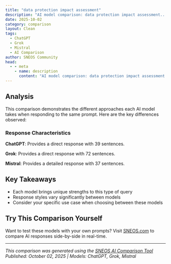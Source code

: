 ```yaml
---
title: "data protection impact assessment"
description: "AI model comparison: data protection impact assessment..."
date: 2025-10-02
category: comparison
layout: Clean
tags:
  - ChatGPT
  - Grok
  - Mistral
  - AI Comparison
author: SNEOS Community
head:
  - - meta
    - name: description
      content: "AI model comparison: data protection impact assessment..."
---
```


<ChatComparison
  title="data protection impact assessment"
  prompt="data protection impact assessment"
  :responses='{
    "ChatGPT": "A **Data Protection Impact Assessment (DPIA)** is a process designed to help organizations identify and minimize the data protection risks of a project. It is particularly important when implementing new technologies or processing operations that involve personal data, ensuring compliance with data protection laws such as the General Data Protection Regulation (GDPR).\n\n### What is a Data Protection Impact Assessment?\n\n- A DPIA is a systematic assessment that evaluates the impact of a proposed data processing activity on the privacy and protection of personal data.\n- It helps identify potential risks to individuals\u2019 rights and freedoms and demonstrates accountability and compliance with data protection regulations.\n- Conducting a DPIA is mandatory under GDPR when data processing is likely to result in high risks to the privacy of individuals (e.g., large-scale processing, special categories of data, or new technologies).\n\n### When is a DPIA Required?\n\n- When implementing new technologies or processes that involve personal data.\n- Large-scale processing of sensitive data.\n- Systematic monitoring of publicly accessible areas on a large scale.\n- Automated decision-making with legal or significant effects on individuals.\n- Any processing likely to result in a high risk to the rights and freedoms of individuals.\n\n### Key Steps in Conducting a DPIA\n\n1. **Describe the processing**  \n   Outline the nature, scope, context, and purposes of the processing.\n\n2. **Assess necessity and proportionality**  \n   Evaluate whether the processing is necessary and proportionate to the purpose.\n\n3. **Identify and assess risks**  \n   Identify potential privacy risks to individuals and assess their severity and likelihood.\n\n4. **Identify measures to mitigate risks**  \n   Propose how to address or reduce the identified risks, such as data minimization, encryption, or user consent.\n\n5. **Consult stakeholders**  \n   This may include consulting data protection officers (DPOs), IT security teams, and sometimes the individuals affected.\n\n6. **Document the DPIA**  \n   Keep a record of the assessment process, outcomes, and decisions made.\n\n7. **Integrate outcomes**  \n   Implement measures to mitigate risks as part of the project or processing activity.\n\n### Benefits of DPIA\n\n- Helps ensure compliance with data protection laws.\n- Protects individual privacy rights.\n- Assists in building trust with customers and stakeholders.\n- Reduces the risk of data breaches and legal penalties.\n- Enhances accountability and transparency.\n\n### Example DPIA Outline\n\n| Section                        | Description                                   |\n|-------------------------------|-----------------------------------------------|\n| Project Description            | What data and processing is involved?        |\n| Purpose of Processing          | Why is the data being collected and processed? |\n| Data Types Involved            | Personal, sensitive data, etc.                 |\n| Legal Basis                   | Consent, contract, legitimate interest, etc.  |\n| Risk Assessment                | Identify threats and risk severity             |\n| Mitigation Measures            | Encryption, anonymization, access controls     |\n| Stakeholder Consultation       | Involvement of DPO, legal, affected parties   |\n| Decision \u0026 Next Steps          | Approvals and implementation plans             |\n\nIf you want, I can help you draft a DPIA for a specific project or provide templates. Let me know!",
    "Grok": "A **Data Protection Impact Assessment (DPIA)** is a process designed to help organizations identify and minimize the data protection risks of a project or system, particularly when it involves the processing of personal data. It is a key requirement under the **General Data Protection Regulation (GDPR)** in the European Union, as outlined in **Article 35**, and is also considered best practice in other data protection frameworks globally.\n\n### Purpose of a DPIA\nA DPIA aims to:\n- Assess the potential impact of data processing activities on individuals\u2019 privacy and data protection rights.\n- Identify and mitigate risks to personal data before they materialize.\n- Demonstrate compliance with data protection laws and regulations.\n- Build trust with individuals (data subjects) by prioritizing privacy and security.\n\n### When is a DPIA Required?\nUnder the GDPR, a DPIA is mandatory when the processing of personal data is likely to result in a **high risk** to the rights and freedoms of individuals. Examples of high-risk processing activities include:\n1. **Systematic and extensive profiling** with significant effects on individuals (e.g., automated decision-making).\n2. **Large-scale processing of sensitive data**, such as health, biometric, or genetic data.\n3. **Systematic monitoring of public areas** (e.g., CCTV in public spaces).\n4. **Innovative use of technology** or data processing methods that could pose new risks (e.g., AI or IoT devices).\n\nEven if a DPIA is not legally required, conducting one is often recommended as a best practice for any new project or system involving personal data to ensure compliance and manage risks effectively.\n\n### Key Steps in Conducting a DPIA\nA DPIA typically involves the following steps, as outlined by data protection authorities like the UK Information Commissioner\u2019s Office (ICO):\n\n1. **Identify the Need for a DPIA**:\n   - Determine whether the processing activity is likely to pose a high risk to individuals\u2019 rights and freedoms.\n   - Consider consulting with the Data Protection Officer (DPO) or legal advisors.\n\n2. **Describe the Processing**:\n   - Document the nature, scope, context, and purpose of the data processing.\n   - Detail what data will be collected, how it will be stored, who will access it, and how it will be used.\n\n3. **Consult Stakeholders**:\n   - Seek input from relevant stakeholders, including data subjects (where feasible), to understand their concerns and expectations.\n   - Engage with internal teams such as IT, legal, and compliance.\n\n4. **Assess Necessity and Proportionality**:\n   - Evaluate whether the processing is necessary to achieve the intended purpose.\n   - Ensure that the processing is proportionate to the risks involved and that less intrusive alternatives have been considered.\n\n5. **Identify and Assess Risks**:\n   - Identify potential risks to individuals, such as data breaches, unauthorized access, or misuse of data.\n   - Assess the likelihood and severity of these risks.\n\n6. **Identify Mitigating Measures**:\n   - Propose measures to reduce or eliminate the identified risks (e.g., encryption, access controls, data minimization).\n   - Ensure compliance with data protection principles like transparency, accountability, and data security.\n\n7. **Record and Document Findings**:\n   - Document the DPIA process, including the risks identified, the measures proposed, and the rationale for decisions.\n   - Keep records as evidence of compliance with GDPR or other regulations.\n\n8. **Implement Mitigating Measures**:\n   - Put the proposed risk mitigation strategies into practice and monitor their effectiveness.\n\n9. **Consult the Supervisory Authority (if necessary)**:\n   - Under GDPR, if significant risks remain after mitigation, consult the relevant data protection authority (e.g., ICO in the UK) before proceeding with the processing.\n\n10. **Review and Update**:\n    - Regularly revisit the DPIA to account for changes in the project, technology, or legal requirements.\n    - Update the assessment as needed to ensure ongoing compliance.\n\n### Benefits of a DPIA\n- **Risk Mitigation**: Helps prevent data breaches and privacy violations by addressing risks early.\n- **Compliance**: Demonstrates adherence to GDPR and other data protection laws, reducing the likelihood of fines or penalties.\n- **Reputation**: Shows commitment to protecting personal data, building trust with customers and stakeholders.\n- **Cost Savings**: Identifying issues early can prevent costly incidents or legal challenges down the line.\n\n### DPIA vs. Privacy Impact Assessment (PIA)\nWhile the terms DPIA and PIA are sometimes used interchangeably, a DPIA is a specific requirement under GDPR with a focus on data protection risks. A PIA, on the other hand, is a broader concept that may include other privacy concerns beyond personal data (e.g., physical privacy or surveillance).\n\n### Tools and Templates\nMany data protection authorities provide templates and guidance for conducting a DPIA. For example:\n- The UK ICO offers a DPIA template and checklist.\n- The European Data Protection Board (EDPB) provides guidelines on when a DPIA is required.\n\n### Non-Compliance Risks\nFailing to conduct a DPIA when required under GDPR can result in penalties, including fines of up to **\u20AC10 million or 2% of global annual turnover** (whichever is higher), as well as reputational damage and loss of trust.\n\n### Conclusion\nA Data Protection Impact Assessment is a critical tool for organizations to ensure that data processing activities are conducted responsibly and in compliance with data protection laws. By proactively identifying and mitigating risks, organizations can protect individuals\u2019 privacy while avoiding legal and financial consequences. If you\u0027re implementing a new project involving personal data, consulting with a DPO or using resources from your local data protection authority is a good starting point. Would you like assistance with a specific aspect of a DPIA, such as a template or risk assessment framework?",
    "Mistral": "A Data Protection Impact Assessment (DPIA) is a process designed to help organizations identify and minimize the data protection risks of a project. It is a key requirement under the General Data Protection Regulation (GDPR) and other data protection laws. Here are the key steps involved in conducting a DPIA:\n\n### 1. **Identify the Need for a DPIA**\n   - **Determine if a DPIA is Required:** A DPIA is mandatory for processing activities that are likely to result in a high risk to the rights and freedoms of individuals. This includes large-scale processing of special categories of data, systematic monitoring of a publicly accessible area, and processing that involves new technologies.\n   - **Consult with Data Protection Officer (DPO):** If your organization has a DPO, consult with them to determine if a DPIA is necessary.\n\n### 2. **Describe the Processing**\n   - **Purpose and Necessity:** Clearly describe the purpose of the processing and why it is necessary.\n   - **Data Subjects:** Identify the individuals whose data will be processed.\n   - **Types of Data:** Specify the categories of personal data that will be processed.\n   - **Data Flow:** Describe how the data will be collected, used, stored, and shared.\n\n### 3. **Assess Necessity and Proportionality**\n   - **Justification:** Ensure that the processing is necessary for the stated purpose and that it is proportionate to the risks involved.\n   - **Alternatives:** Consider whether there are less intrusive ways to achieve the same purpose.\n\n### 4. **Identify and Assess Risks**\n   - **Risk Identification:** Identify potential risks to the rights and freedoms of individuals, such as data breaches, unauthorized access, or misuse of data.\n   - **Risk Assessment:** Evaluate the likelihood and severity of these risks.\n\n### 5. **Identify Measures to Address Risks**\n   - **Mitigation Measures:** Propose measures to mitigate the identified risks, such as encryption, access controls, and regular audits.\n   - **Residual Risks:** Assess any residual risks that remain after mitigation measures are implemented.\n\n### 6. **Consult with Stakeholders**\n   - **Internal Consultation:** Consult with relevant stakeholders within the organization, including the DPO, IT department, and legal team.\n   - **External Consultation:** If necessary, consult with data subjects or their representatives to gather their views.\n\n### 7. **Document the DPIA**\n   - **Comprehensive Report:** Document the entire DPIA process, including the description of the processing, risk assessment, mitigation measures, and consultation outcomes.\n   - **Review and Approval:** Have the DPIA reviewed and approved by senior management or the DPO.\n\n### 8. **Implement and Monitor**\n   - **Implement Measures:** Implement the proposed mitigation measures.\n   - **Monitor and Review:** Regularly monitor the effectiveness of the measures and review the DPIA as needed, especially if there are changes to the processing activities.\n\n### 9. **Consult with Supervisory Authority**\n   - **High-Risk Processing:** If the DPIA indicates that the processing would result in a high risk that cannot be mitigated, consult with the relevant data protection supervisory authority before proceeding.\n\n### 10. **Communicate with Data Subjects**\n   - **Transparency:** Ensure that data subjects are informed about the processing activities and their rights, as required by data protection laws.\n\n### Key Considerations:\n- **Timing:** A DPIA should be conducted before the processing begins.\n- **Documentation:** Keep detailed records of the DPIA process to demonstrate compliance.\n- **Continuous Improvement:** Regularly review and update the DPIA to ensure it remains relevant and effective.\n\nBy following these steps, organizations can ensure that they are complying with data protection regulations and minimizing risks to individuals\u0027 personal data."
  }'
  published-date="02:09"
/>

## Analysis

This comparison demonstrates the different approaches each AI model takes when responding to the same prompt. Here are the key differences observed:

### Response Characteristics

**ChatGPT**: Provides a direct response with 39 sentences. 

**Grok**: Provides a direct response with 72 sentences. 

**Mistral**: Provides a detailed response with 37 sentences. 

## Key Takeaways

- Each model brings unique strengths to this type of query
- Response styles vary significantly between models
- Consider your specific use case when choosing between these models

## Try This Comparison Yourself

Want to test these models with your own prompts? Visit [SNEOS.com](https://sneos.com) to compare AI responses side-by-side in real-time.

---

*This comparison was generated using the [SNEOS AI Comparison Tool](https://sneos.com)*
*Published: October 02, 2025 | Models: ChatGPT, Grok, Mistral*
